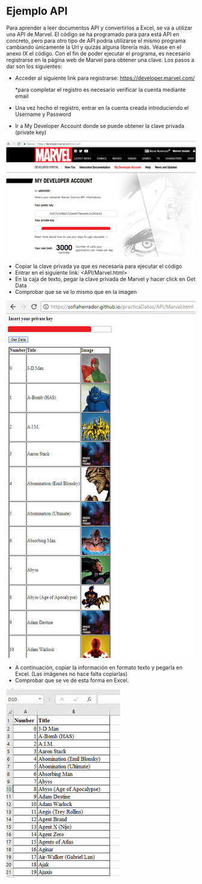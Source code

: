 # Ejemplo API

Para aprender a leer documentos API y convertirlos a Excel, se va a utilizar una API de Marvel. El código se ha programado para para está API en concreto, pero para otro tipo de API podría utilizarse el mismo programa cambiando únicamente la Url y quizás alguna librería más. Véase en el anexo IX el código.
Con el fin de poder ejecutar el programa, es necesario registrarse en la página web de Marvel para obtener una clave. Los pasos a dar son los siguientes:
- Acceder al siguiente link para registrarse:
<https://developer.marvel.com/>
  
  *para completar el registro es necesario verificar la cuenta mediante email
- Una vez hecho el registro, entrar en la cuenta creada introduciendo el Username y Password
- Ir a My Developer Account donde se puede obtener la clave privada (private key)

![List of categories](../fotos/fotos/Capture%2012.PNG)
- Copiar la clave privada ya que es necesaria para ejecutar el código
- Entrar en el siguiente link:
<API/Marvel.html>
- En la caja de texto, pegar la clave privada de Marvel y hacer click en Get Data
- Comprobar que se ve lo mismo que en la imagen

![List of categories](../fotos/fotos/Capture%2013.PNG)
- A continuación, copiar la información en formato texto y pegarla en Excel. (Las imágenes no hace falta copiarlas)
- Comprobar que se ve de esta forma en Excel.

![List of categories](../fotos/fotos/Capture%2014.PNG)
